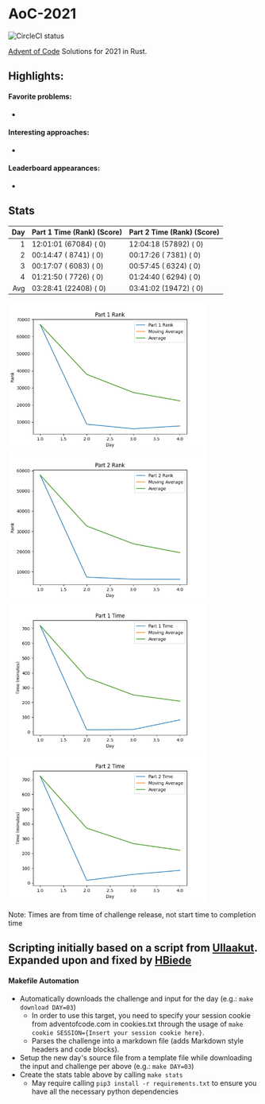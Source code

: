 # AoC-2021
![CircleCI status](https://circleci.com/gh/hbiede/AoC-2020.svg?style=svg)

[Advent of Code](https://adventofcode.com) Solutions for 2021 in Rust.

## Highlights:

#### Favorite problems:

* 

#### Interesting approaches:

* 

#### Leaderboard appearances:

* 

## Stats
| Day | Part 1 Time (Rank) (Score) | Part 2 Time (Rank) (Score) |
|----:|----------------------------|----------------------------|
|   1 | 12:01:01 (67084) (  0)     | 12:04:18 (57892) (  0)     |
|   2 | 00:14:47 ( 8741) (  0)     | 00:17:26 ( 7381) (  0)     |
|   3 | 00:17:07 ( 6083) (  0)     | 00:57:45 ( 6324) (  0)     |
|   4 | 01:21:50 ( 7726) (  0)     | 01:24:40 ( 6294) (  0)     |
| Avg | 03:28:41 (22408) (  0)     | 03:41:02 (19472) (  0)     |


<!--suppress CheckImageSize -->
<img alt="Part 1 Rank" src="statsImages/part1rank.png" width=400> <img alt="Part 2 Rank" src="statsImages/part2rank.png" width=400>
<img alt="Part 1 Time Stats" src="statsImages/part1time.png" width=400> <img alt="Part 2 Time Stats" src="statsImages/part2time.png" width=400>

Note: Times are from time of challenge release, not start time to completion time

## Scripting initially based on a script from [Ullaakut](https://github.com/Ullaakut/aoc19). Expanded upon and fixed by [HBiede](https://github.com/hbiede)
#### Makefile Automation
* Automatically downloads the challenge and input for the day (e.g.: `make download DAY=03`)
  * In order to use this target, you need to specify your session cookie from adventofcode.com in cookies.txt through the usage of `make cookie SESSION={Insert your session cookie here}`.
  * Parses the challenge into a markdown file (adds Markdown style headers and code blocks).
* Setup the new day's source file from a template file while downloading the input and challenge per above (e.g.: `make DAY=03`)
* Create the stats table above by calling `make stats`
  * May require calling `pip3 install -r requirements.txt` to ensure you have all the necessary python dependencies
